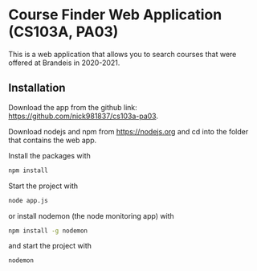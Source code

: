 # Course Finder Web Application (CS103A, PA03)

This is a web application that allows you to search courses that were offered at Brandeis in 2020-2021.

## Installation
Download the app from the github link: https://github.com/nick981837/cs103a-pa03.

Download nodejs and npm from https://nodejs.org and cd into the folder that contains the web app.

Install the packages with
``` bash
npm install
```
Start the project with
``` bash
node app.js
```
or install nodemon (the node monitoring app) with
``` bash
npm install -g nodemon
```
and start the project with
``` bash
nodemon
```

